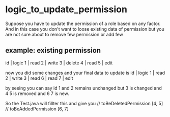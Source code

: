# logic_to_update_permission
Suppose you have to update the permission of a role based on any factor. And in this case you don't want to loose existing data of permission but you are not sure about to remove few permission or add few

example: 
existing permission
---------------------
id | logic
1 | read
2 | write
3 | delete
4 | read
5 | edit

now you did some changes and your final data to update is
id | logic
1 | read
2 | write
3 | read
6 | read
7 | edit

by seeing you can say id 1 and 2 remains unchanged but 3 is changed and 4 5 is removed and 6 7 is new.

So the Test.java will fillter this and give you
// toBeDeletedPermission  [4, 5]
// toBeAddedPermission   [6, 7]
